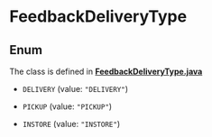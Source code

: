 

# FeedbackDeliveryType

## Enum

The class is defined in **[FeedbackDeliveryType.java](../../src/main/java/org/openapitools/model/FeedbackDeliveryType.java)**


* `DELIVERY` (value: `"DELIVERY"`)

* `PICKUP` (value: `"PICKUP"`)

* `INSTORE` (value: `"INSTORE"`)



